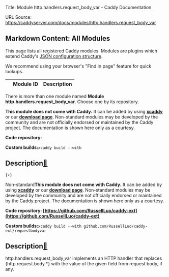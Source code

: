 Title: Module http.handlers.request_body_var - Caddy Documentation

URL Source: https://caddyserver.com/docs/modules/http.handlers.request_body_var

Markdown Content:
All Modules
-----------

This page lists all registered Caddy modules. Modules are plugins which extend Caddy's [JSON configuration structure](https://caddyserver.com/docs/json/).

We recommend using your browser's "Find in page" feature for quick lookups.

|  | Module ID | Description |
| --- | --- | --- |

There is more than one module named **Module http.handlers.request_body_var**. Choose one by its repository.

**This module does not come with Caddy.** It can be added by using **[xcaddy](https://caddyserver.com/docs/build#xcaddy)** or our **[download page](https://caddyserver.com/download)**. Non-standard modules may be developed by the community and are not officially endorsed or maintained by the Caddy project. The documentation is shown here only as a courtesy.

**Code repository:**

**Custom builds:**`xcaddy build --with`

Description[🔗](https://caddyserver.com/docs/modules/http.handlers.request_body_var#docs "Direct link")
-------------------------------------------------------------------------------------------------------

`{▾}`

Non-standard**This module does not come with Caddy.** It can be added by using **[xcaddy](https://caddyserver.com/docs/build#xcaddy)** or our **[download page](https://caddyserver.com/download)**. Non-standard modules may be developed by the community and are not officially endorsed or maintained by the Caddy project. The documentation is shown here only as a courtesy.

**Code repository: [https://github.com/RussellLuo/caddy-ext](https://github.com/RussellLuo/caddy-ext)**

**Custom builds:**`xcaddy build --with github.com/RussellLuo/caddy-ext/requestbodyvar`

Description[🔗](https://caddyserver.com/docs/modules/http.handlers.request_body_var#docs "Direct link")
-------------------------------------------------------------------------------------------------------

http.handlers.request_body_var implements an HTTP handler that replaces {http.request.body.*} with the value of the given field from request body, if any.
